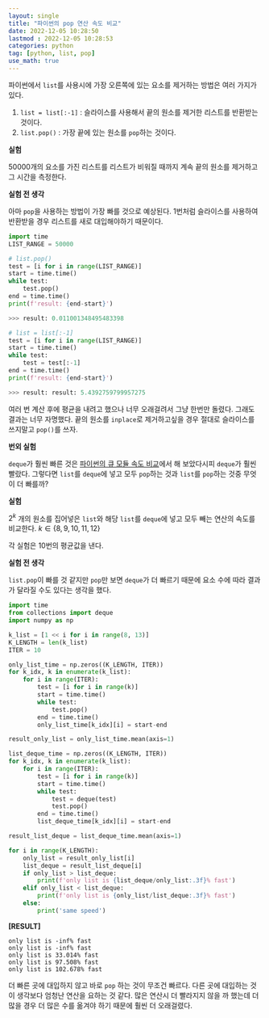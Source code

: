 ```yaml
---
layout: single
title: "파이썬의 pop 연산 속도 비교"
date: 2022-12-05 10:28:50
lastmod : 2022-12-05 10:28:53
categories: python
tag: [python, list, pop]
use_math: true
---
```


파이썬에서 `list`를 사용시에 가장 오른쪽에 있는 요소를 제거하는 방법은 여러 가지가 있다.

1. `list = list[:-1]` : 슬라이스를 사용해서 끝의 원소를 제거한 리스트를 반환받는 것이다.
2. `list.pop()` : 가장 끝에 있는 원소를 `pop`하는 것이다.

**실험**

50000개의 요소를 가진 리스트를 리스트가 비워질 때까지 계속 끝의 원소를 제거하고 그 시간을 측정한다.

**실험 전 생각**

아마 `pop`을 사용하는 방법이 가장 빠를 것으로 예상된다. 1번처럼 슬라이스를 사용하여 반환받을 경우 리스트를 새로 대입해야하기 때문이다.

```python
import time
LIST_RANGE = 50000
```

```python
# list.pop()
test = [i for i in range(LIST_RANGE)]
start = time.time()
while test:
    test.pop()
end = time.time()
print(f'result: {end-start}')

>>> result: 0.011001348495483398
```

```python
# list = list[:-1]
test = [i for i in range(LIST_RANGE)]
start = time.time()
while test:
    test = test[:-1]
end = time.time()
print(f'result: {end-start}')

>>> result: result: 5.4392759799957275
```

여러 번 계산 후에 평균을 내려고 했으나 너무 오래걸려서 그냥 한번만 돌렸다. 그래도 결과는 너무 자명했다. 끝의 원소를 `inplace`로 제거하고싶을 경우 절대로 슬라이스를 쓰지말고 `pop()`를 쓰자.

**번외 실험**

`deque`가 훨씬 빠른 것은 [파이썬의 큐 모듈 속도 비교](https://helpingstar.github.io/python/queue_speed/)에서 해 보았다시피 `deque`가 훨씬 빨랐다. 그렇다면 `list`를 `deque`에 넣고 모두 `pop`하는 것과 `list`를 `pop`하는 것중 무엇이 더 빠를까?


**실험**

$2^k$ 개의 원소를 집어넣은 `list`와 해당 `list`를 `deque`에 넣고 모두 빼는 연산의 속도를 비교한다. $k \in \{{8,9, 10, 11,12 \}}$

각 실험은 10번의 평균값을 낸다.

**실험 전 생각**

`list.pop`이 빠를 것 같지만 `pop`만 보면 `deque`가 더 빠르기 때문에 요소 수에 따라 결과가 달라질 수도 있다는 생각을 했다.

```python
import time
from collections import deque
import numpy as np

k_list = [1 << i for i in range(8, 13)]
K_LENGTH = len(k_list)
ITER = 10

only_list_time = np.zeros((K_LENGTH, ITER))
for k_idx, k in enumerate(k_list):
    for i in range(ITER):
        test = [i for i in range(k)]
        start = time.time()
        while test:
            test.pop()
        end = time.time()
        only_list_time[k_idx][i] = start-end

result_only_list = only_list_time.mean(axis=1)

list_deque_time = np.zeros((K_LENGTH, ITER))
for k_idx, k in enumerate(k_list):
    for i in range(ITER):
        test = [i for i in range(k)]
        start = time.time()
        while test:
            test = deque(test)
            test.pop()
        end = time.time()
        list_deque_time[k_idx][i] = start-end

result_list_deque = list_deque_time.mean(axis=1)

for i in range(K_LENGTH):
    only_list = result_only_list[i]
    list_deque = result_list_deque[i]
    if only_list > list_deque:
        print(f'only list is {list_deque/only_list:.3f}% fast')
    elif only_list < list_deque:
        print(f'only list is {only_list/list_deque:.3f}% fast')
    else:
        print('same speed')
```

**[RESULT]**
```
only list is -inf% fast
only list is -inf% fast
only list is 33.014% fast
only list is 97.508% fast
only list is 102.678% fast
```

더 빠른 곳에 대입하지 않고 바로 `pop` 하는 것이 무조건 빠르다.
다른 곳에 대입하는 것이 생각보다 엄청난 연산을 요하는 것 같다. 많은 연산시 더 빨라지지 않을 까 했는데 더 많을 경우 더 많은 수를 옮겨야 하기 때문에 훨씬 더 오래걸렸다.

<!-- TODO list -> deque 대입시 일어나는 일 -->
